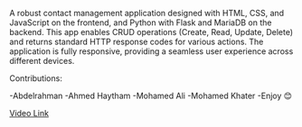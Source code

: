 A robust contact management application designed with HTML, CSS, and JavaScript on the frontend, and Python with Flask and MariaDB on the backend. This app enables CRUD operations (Create, Read, Update, Delete) and returns standard HTTP response codes for various actions. The application is fully responsive, providing a seamless user experience across different devices.

Contributions:

-Abdelrahman
-Ahmed Haytham
-Mohamed Ali
-Mohamed Khater
-Enjoy 😊

[Video Link]([https://drive.google.com/file/d/1dUhUtixcN0EqXLvJlbEMwGHU6XAC_NA8/view?usp=drive_link](https://drive.google.com/file/d/1NBAuN3L2RvsEIx-czlHtBy8qUkG2HfTX/view?usp=share_link))
